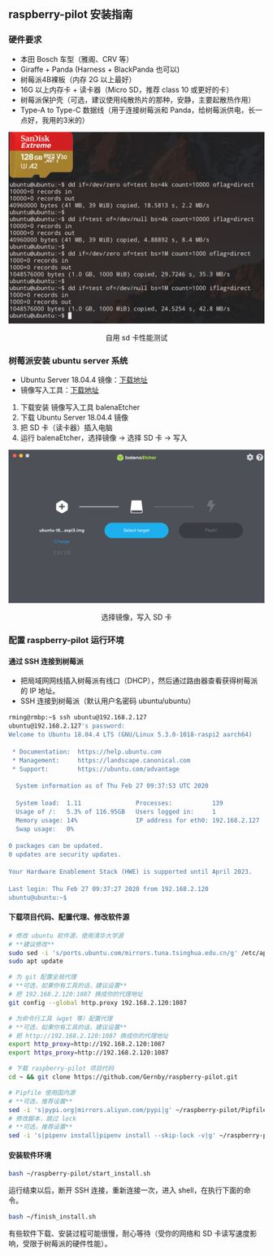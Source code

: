 ## raspberry-pilot 安装指南

### 硬件要求

- 本田 Bosch 车型（雅阁、CRV 等）
- Giraffe + Panda (Harness + BlackPanda 也可以)
- 树莓派4B裸板（内存 2G 以上最好）
- 16G 以上内存卡 + 读卡器（Micro SD，推荐 class 10 或更好的卡）
- 树莓派保护壳（可选，建议使用纯散热片的那种，安静，主要起散热作用）
- Type-A to Type-C 数据线（用于连接树莓派和 Panda，给树莓派供电，长一点好，我用的3米的）


<center>
<img src="/files/raspberry_sdcard_io.jpg" class="max-h-400">
<p>自用 sd 卡性能测试</p>
</center>

### 树莓派安装 ubuntu server 系统


- Ubuntu Server 18.04.4 镜像：[下载地址](https://ubuntu.com/download/raspberry-pi/thank-you?version=18.04.4&architecture=arm64+raspi3)
- 镜像写入工具：[下载地址](https://www.balena.io/etcher/)


1. 下载安装 镜像写入工具 balenaEtcher
2. 下载 Ubuntu Server 18.04.4 镜像
3. 把 SD 卡（读卡器）插入电脑
4. 运行 balenaEtcher，选择镜像 -> 选择 SD 卡 -> 写入


<center>
<img src="/files/balena_flash.png" class="max-h-300">
<p>选择镜像，写入 SD 卡</p>
</center>


### 配置 raspberry-pilot 运行环境

#### 通过 SSH 连接到树莓派

- 把局域网网线插入树莓派有线口（DHCP），然后通过路由器查看获得树莓派的 IP 地址。
- SSH 连接到树莓派（默认用户名密码 ubuntu/ubuntu）

```bash
rming@rmbp:~$ ssh ubuntu@192.168.2.127
ubuntu@192.168.2.127's password:
Welcome to Ubuntu 18.04.4 LTS (GNU/Linux 5.3.0-1018-raspi2 aarch64)

 * Documentation:  https://help.ubuntu.com
 * Management:     https://landscape.canonical.com
 * Support:        https://ubuntu.com/advantage

  System information as of Thu Feb 27 09:37:53 UTC 2020

  System load:  1.11               Processes:           139
  Usage of /:   5.3% of 116.95GB   Users logged in:     1
  Memory usage: 14%                IP address for eth0: 192.168.2.127
  Swap usage:   0%

0 packages can be updated.
0 updates are security updates.

Your Hardware Enablement Stack (HWE) is supported until April 2023.

Last login: Thu Feb 27 09:37:27 2020 from 192.168.2.120
ubuntu@ubuntu:~$
```

#### 下载项目代码、配置代理、修改软件源

```bash
# 修改 ubuntu 软件源，使用清华大学源
# **建议修改**
sudo sed -i 's/ports.ubuntu.com/mirrors.tuna.tsinghua.edu.cn/g' /etc/apt/sources.list
sudo apt update
```

```bash
# 为 git 配置全局代理
# **可选，如果你有工具的话，建议设置**
# 把 192.168.2.120:1087 换成你的代理地址
git config --global http.proxy 192.168.2.120:1087
```

```bash
# 为命令行工具（wget 等）配置代理
# **可选，如果你有工具的话，建议设置**
# 把 http://192.168.2.120:1087 换成你的代理地址
export http_proxy=http://192.168.2.120:1087
export https_proxy=http://192.168.2.120:1087
```

```bash
# 下载 raspberry-pilot 项目代码
cd ~ && git clone https://github.com/Gernby/raspberry-pilot.git
```

```bash
# Pipfile 使用国内源
# **可选，推荐设置**
sed -i 's|pypi.org|mirrors.aliyun.com/pypi|g' ~/raspberry-pilot/Pipfile
# 修改脚本，跳过 lock
# **可选，推荐设置**
sed -i 's|pipenv install|pipenv install --skip-lock -v|g' ~/raspberry-pilot/finish_install.sh
```

#### 安装软件环境

```bash
bash ~/raspberry-pilot/start_install.sh
```

运行结束以后，断开 SSH 连接，重新连接一次，进入 shell，在执行下面的命令。

```bash
bash ~/finish_install.sh
```

有些软件下载、安装过程可能很慢，耐心等待（受你的网络和 SD 卡读写速度影响，受限于树莓派的硬件性能）。
